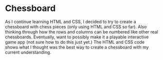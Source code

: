 # Chessboard
As I continue learning HTML and CSS, I decided to try to create a chessboard with chess pieces (only using  HTML and CSS so far).
Also thinking through how the rows and columns can be numbered like other real chessboards.
Eventually, want to possibly make it a playable interactive game app (not sure how to do this just yet.)
The HTML and CSS code shows what I thought was the best way to create a chessboard with my current understanding.

